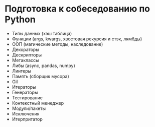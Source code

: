 # Подготовка к собеседованию по Python
* Типы данных (хэш таблица)
* Функции (args, kwargs, хвостовая рекурсия и стэк, лямбды)
* ООП (магические методы, наследование)
* Декораторы
* Дескрипторы
* Метаклассы
* Либы (async, pandas, numpy)
* Линтеры
* Память (сборщик мусора)
* Gil
* Итераторы
* Генераторы
* Тестирование
* Контекстный менеджер
* Модули/пакеты
* Исключения
* Итерпритатор
